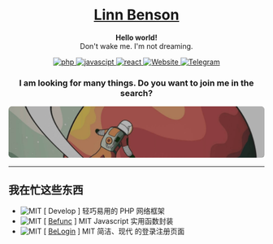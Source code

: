 <h1 align="center">
    <a href="https://github.com/LinnBenson/BeFunc">
        Linn Benson
    </a>
</h1>
<p align="center">
    <strong>Hello world!</strong>
    <br />
    Don't wake me. I'm not dreaming.
</p>
<p align="center">
    <a href="">
        <img src="https://img.shields.io/badge/study-PHP-blue?style=for-the-badge&logo=php&logoColor=%23F3F3F3&labelColor=%231f2328&color=%231f883d" alt="php" />
    </a>
    <a href="">
        <img src="https://img.shields.io/badge/study-javascipt-blue?style=for-the-badge&logo=javascipt&logoColor=%23F3F3F3&labelColor=%231f2328&color=%231f883d" alt="javascipt" />
    </a>
    <a href="">
        <img src="https://img.shields.io/badge/study-react-blue?style=for-the-badge&logo=react&logoColor=%23F3F3F3&labelColor=%231f2328&color=%231f883d" alt="react" />
    </a>
    <a href="https://bemiun.com">
        <img src="https://img.shields.io/badge/SITE-BEMIUN-blue?style=for-the-badge&logo=coursera&logoColor=%23F3F3F3&labelColor=%231f2328&color=%231f883d" alt="Website" />
    </a>
    <a href="https://t.me/Beichuan">
        <img src="https://img.shields.io/badge/TG-beichuan-blue?style=for-the-badge&logo=telegram&logoColor=%23F3F3F3&labelColor=%231f2328&color=%231f883d" alt="Telegram" />
    </a>
</p>
<h3 align="center">
    I am looking for many things. Do you want to join me in the search?
</h3>
<img src="slogan.png" alt="Slogan" />

---
## 我在忙这些东西
- ![MIT](https://img.shields.io/badge/license-MIT-blue?style=for-the-badge&logo=javascript&logoColor=%23F3F3F3&labelColor=%231f2328&color=%231f883d) [ Develop ] 轻巧易用的 PHP 网络框架
- ![MIT](https://img.shields.io/badge/license-MIT-blue?style=for-the-badge&logo=javascript&logoColor=%23F3F3F3&labelColor=%231f2328&color=%231f883d) [ [Befunc](https://github.com/LinnBenson/BeFunc) ] MIT Javascript 实用函数封装
- ![MIT](https://img.shields.io/badge/license-MIT-blue?style=for-the-badge&logo=javascript&logoColor=%23F3F3F3&labelColor=%231f2328&color=%231f883d) [ [BeLogin](https://github.com/LinnBenson/BeLogin) ] MIT 简洁、现代 的登录注册页面